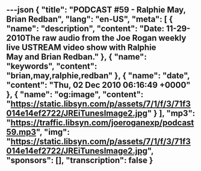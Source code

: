 ---json
{
  "title": "PODCAST #59 - Ralphie May, Brian Redban",
  "lang": "en-US",
  "meta": [
    {
      "name": "description",
      "content": "Date: 11-29-2010The raw audio from the Joe Rogan weekly live USTREAM video show with Ralphie May and Brian Redban."
    },
    {
      "name": "keywords",
      "content": "brian,may,ralphie,redban"
    },
    {
      "name": "date",
      "content": "Thu, 02 Dec 2010 06:16:49 +0000"
    },
    {
      "name": "og:image",
      "content": "https://static.libsyn.com/p/assets/7/1/f/3/71f3014e14ef2722/JREiTunesImage2.jpg"
    }
  ],
  "mp3": "https://traffic.libsyn.com/joeroganexp/podcast59.mp3",
  "img": "https://static.libsyn.com/p/assets/7/1/f/3/71f3014e14ef2722/JREiTunesImage2.jpg",
  "sponsors": [],
  "transcription": false
}
---
<episode-header />

<timemark seconds="0" />

<transcribe-call-to-action />

<episode-footer />